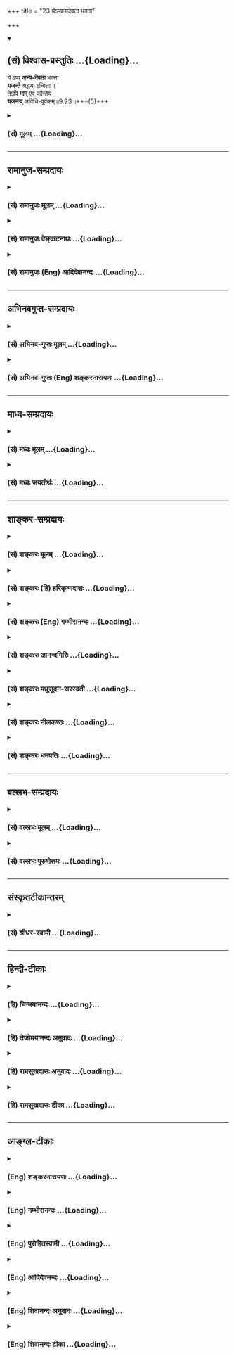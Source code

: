 +++
title = "23 येऽप्यन्यदेवता भक्ता"

+++
<div class="js_include" newlevelforh1="2" title="(सं) विश्वास-प्रस्तुतिः" unfilled url="/mahAbhAratam/vyAsaH/shlokashaH/06-bhIShma-parva/03-bhagavad-gItA-parva/saMskRtam/vishvAsa-prastutiH/09_rAja-vidyA-rAja-guhy/23_ye-pyanyadevatA_b.md">
<details open><summary><h2>(सं) विश्वास-प्रस्तुतिः ...{Loading}...</h2></summary>

ये ऽप्य् **अन्य-देवता** भक्ता  
**यजन्ते** श्रद्धया ऽन्विताः।  
तेऽपि **माम्** एव कौन्तेय  
**यजन्त्य्** अविधि-पूर्वकम्॥9.23॥+++(5)+++
</details>
</div>
<div class="js_include collapsed" newlevelforh1="3" title="(सं) मूलम्" unfilled url="/mahAbhAratam/vyAsaH/shlokashaH/06-bhIShma-parva/03-bhagavad-gItA-parva/saMskRtam/mUlam/09_rAja-vidyA-rAja-guhy/23_ye-pyanyadevatA_b.md">
<details><summary><h3>(सं) मूलम् ...{Loading}...</h3></summary>

येऽप्यन्यदेवता भक्ता यजन्ते श्रद्धयाऽन्विताः।  
तेऽपि मामेव कौन्तेय यजन्त्यविधिपूर्वकम्।।9.23।।
</details>
</div>


_________________
## रामानुज-सम्प्रदायः
<div class="js_include collapsed" newlevelforh1="3" title="(सं) रामानुजः मूलम्" unfilled url="/mahAbhAratam/vyAsaH/shlokashaH/06-bhIShma-parva/03-bhagavad-gItA-parva/saMskRtam/rAmAnujaH/mUlam/09_rAja-vidyA-rAja-guhy/23_ye-pyanyadevatA_b.md">
<details><summary><h3>(सं) रामानुजः मूलम् ...{Loading}...</h3></summary>

।।9.23।।**ये अपि अन्यदेवताभक्ताः** ये तु इन्द्रादिदेवताभक्ताः
केवलत्रयीनिष्ठाः **श्रद्धया अन्विताः** इन्द्रादीन् **यजन्ते; तेऽपि**
पूर्वोक्तेन न्यायेन सर्वस्य मच्छरीरतया मदात्मत्वेन इन्द्रादिशब्दानां च
मद्वाचित्वाद् वस्तुतो **माम् एव यजन्ते** अपि तु **अविधिपूर्वकं** यजन्ते।
इन्द्रादीनां देवतानां कर्मसु आराध्यतया अन्वयं यथा
वेदान्तवाक्यानिचतुर्होतारो यत्र संपदं गच्छन्ति देवैः (तै॰ आ॰ 4)
इत्यादीनि विदधति; न तत्पूर्वकं यजन्ते। वेदान्तवाक्यजातं हि
परमपुरुषशरीरतया अवस्थितानाम् इन्द्रादीनाम् आराध्यत्वं विदधद् आत्मभूतस्य
परमपुरुषस्य एव साक्षाद् आराध्यत्वं विदधाति। चतुर्होतारः
अग्निहोत्रदर्शपौर्णमासादीनि कर्माणि कुर्वाणा यत्र परमात्मनि आत्मतया
अवस्थिते सति एव तच्छरीरभूतैः इन्द्रादिदेवैः संपदं गच्छन्ति;
इन्द्रादिदेवानाम् आराधनानि एतानि कर्माणि मद्विषयाणि इति मां संपदं
गच्छन्ति इत्यर्थः। अतः त्रैविद्या इन्द्रादिशरीरस्य परमपुरुषस्य आराधनानि
एतानि कर्माणि; आराध्यः च स एव; इति न जानन्ति; ते च परिमितफलभागिनः
च्यवनस्वभावाः च भवन्ति; तद् आह --

</details>
</div>
<div class="js_include collapsed" newlevelforh1="3" title="(सं) रामानुजः वेङ्कटनाथः" unfilled url="/mahAbhAratam/vyAsaH/shlokashaH/06-bhIShma-parva/03-bhagavad-gItA-parva/saMskRtam/rAmAnujaH/venkaTanAthaH/09_rAja-vidyA-rAja-guhy/23_ye-pyanyadevatA_b.md">
<details><summary><h3>(सं) रामानुजः वेङ्कटनाथः ...{Loading}...</h3></summary>

  
  
।।9.23।। सर्वासामपि देवतानां भगवच्छरीरत्वात्त्रैविद्या माम् \[20\]
इत्युक्तप्रकारेण वस्तुतः स्वसमाराधनमिति जानन् भवान् किं न केवलकर्मिणामपि
मोक्षरूपयोगक्षेमं प्रयच्छतीत्यत्रोत्तरमुच्यतेये तु इत्यादिश्लोकद्वयेन।
तुशब्दः शङ्कानिवृत्त्यर्थः। अन्यदेवताभक्ताः
इत्येतत्समभिव्याहारफलितम्इन्द्रादीनिति। पूर्वोक्तेन न्यायेनेति -- मयि
सर्वमिदं प्रोतं \[7।7\] इत्यादावस्मिन्नप्यध्यायेमया ततमिदं सर्वम्
\[9।4\] इत्यादौ चेति भावः। मामेव यजन्ति इत्यन्तं शङ्कितानुवादरूपम् शेषं
तु विधेयरूपमित्यभिप्रायेणाहअपित्विति। विधिः स्वज्ञानद्वारा यस्य पूर्वं
कारणं; तद्विधिपूर्वम् तदन्यदविधिपूर्वकम्। कथमविधिपूर्वकत्वं
विहितानामित्यत्राहइन्द्रादीनामिति। तत्पूर्वकमिति --
तथाविधविध्यनुसन्धानपूर्वकमित्यर्थः। यथा विदधतीत्युक्तं
विवृणोतिवेदान्तेति। इन्द्रादीनामाराध्यत्वमात्रं कर्मभोगे प्रतिपादितम्
तेषामेव यथावस्थितं स्वरूपं वेदान्तेष्विति न विरोधः। साक्षादिति
निरुपाधिकमित्यर्थः; प्रधानतयेति वा।
हविरुद्देश्यपरमपुरुषविशेषणतयेन्द्रादीनामुद्देश्यानुप्रवेशः यथा
प्रतर्दनविद्यादिषूपास्यानुप्रवेश इति भावः। चतुर्होतारः इति उपात्तवाक्यस्य
कथं प्रस्तुतार्थता तत्राहचतुर्होतार इति।
उपलक्षणतामभिप्रेत्योक्तंअग्निहोत्रदर्शपूर्णमासादीनीति। अन्तः प्रविष्टः
शास्ता जनानां सर्वात्मा \[यजुः3।10।2\] इत्यादिप्रसिद्धः यत्रशब्दार्थ
उच्यतेपरमात्मनीत्यादिना। यस्यादित्यः शरीरम् \[बृ.उ.3।7।9\]
इत्यादिवाक्यानुसन्धानेनतच्छरीरभूतैरित्यादिकमुक्तम्। कर्मणां देवैः साध्या
सम्पत् तदाराधनत्वरूपोऽतिशय एव स चान्ततः फलसाधनत्वप्रकारे पर्यवसित
इत्यभिप्रायेणाहइन्द्रादिदेवतानामित्यादि।  
  

</details>
</div>
<div class="js_include collapsed" newlevelforh1="3" title="(सं) रामानुजः (Eng) आदिदेवानन्दः" unfilled url="/mahAbhAratam/vyAsaH/shlokashaH/06-bhIShma-parva/03-bhagavad-gItA-parva/saMskRtam/rAmAnujaH/english/AdidevAnandaH/09_rAja-vidyA-rAja-guhy/23_ye-pyanyadevatA_b.md">
<details><summary><h3>(सं) रामानुजः (Eng) आदिदेवानन्दः ...{Loading}...</h3></summary>

9.23 Those, however, who are devoted to Indra and other divinities, who rely on the three Vedas alone, and who, possessed of faith, worship Indra and other divinities - they too worship Me actually in the light of the truth that all existing things constitute My body and have Me for their selves. In the light of this principle, terms like Indra denote Me only. The worshippers of Indra and other deities therefore worship Me only, in ways not sanctioned by the Sastras. They do not worship Indra and other divinities with a proper understanding of the place of these deities in the light of the Vedanta texts. An example is 'Wherein (i.e.,
in the Supreme Self) the sacrifices known as the Caturhotri attain their fulfilment through the divinities' (Tai. Ar., 4) etc. These texts say in what way these forms of worship apply to these divinties. For all Vedanta texts lay down that the Supreme Person alone is to be worshipped directly when they enjoin the worship of Indra and other divinities, as they form the body of the Supreme Person. The meaning is that in the Caturhotri sacrifice like Agnihotra, the full moon and the new moon sacrifices etc., it is the Supreme Self only that is worshipped, as He abides as the self in Indra etc., who are the ostensible objects worshipped in these sacrifices by which these worshippers obtain their fulfilment through them. Therefore, the votaries of the three Vedas do not understand that these rituals form the worship of the Supreme Person and that He alone is to be worshipped. As they do not do so, they become experiencers of limited results, and they are again liable to fall into Samsara. Sri Krsna gives expressions to this:

</details>
</div>


_________________
## अभिनवगुप्त-सम्प्रदायः
<div class="js_include collapsed" newlevelforh1="3" title="(सं) अभिनव-गुप्तः मूलम्" unfilled url="/mahAbhAratam/vyAsaH/shlokashaH/06-bhIShma-parva/03-bhagavad-gItA-parva/saMskRtam/abhinava-guptaH/mUlam/09_rAja-vidyA-rAja-guhy/23_ye-pyanyadevatA_b.md">
<details><summary><h3>(सं) अभिनव-गुप्तः मूलम् ...{Loading}...</h3></summary>

।।9.23 -- 9.25।। येऽपीत्यादि प्रयतात्मनः इत्यन्तम्। येऽपि
नामधेयान्तरैरुपासते तेऽपि मामेवोपासते। न हि ब्रह्मव्यतिरेकि
किञ्चिदुपास्यमस्ति। किन्तु अविधिना इति विशेषः। अविधिः अन्यो विधिः।
नानाप्रकारैर्विधभिरहमेव परब्रह्मसत्तास्वभावो याज्य इति। न तु यथा
अन्यैर्दर्शनान्तरदूषणसमुपार्जितमहापातकम +++(S; omit पातक -- )+++ --
लीमसैर्व्याख्यातम् अविधिना; दुष्टविधिना इति। एवं हि सति मामेव यजन्ते;
सर्वयज्ञानाञ्चाहमेव भोक्ता इति दृश्यमानमेतदसमञ्जसीभवेत् इत्यलं
कल्मषकलिलैस्साकं संलापेन। अस्मद्गुरवस्तु निरूपयन्ति -- अन्या
स्वात्मव्यतिरिक्ता भेदवादनयेन ब्रह्मस्वभावहीनैव काचिद्देवता इति गृहीत्वा
तामेव \[ये\] यजन्ते तेऽपि वस्तुतो मामेव स्वात्मरूपं यजन्ते; किं तु
अविधिना दुष्टेन विधिना भेदग्रहणरूपेण,+++(S; भेदग्रहरूपेण)+++ इति। अत एवाह -- न
तु मां स्वात्मानं तत्त्वेन देवतारूपतया भोक्तृत्वेन जानन्ति; अतश्चलन्ति
ते,+++(S; ; N च्यवन्ते)+++ मद्रूपात्। किम् देवव्रतत्वेन देवान् यान्ति इत्यादि।
एतदेव चलनमिति,+++(S;;N च्यवन)+++ यावत्। ये तु मत्स्वरूपमभेदेन +++(;N --
स्वरूपभेदे (दं)+++ न विदुः; ते देवभूतपितृयागादिनाऽपि मामेव यजन्ते +++(N
यजन्ति)+++। ते च मद्याजिनो मामेव गच्छन्ति +++(N यजन्ति)+++ इत्युपसंहरिष्यति। ननु
द्रव्यत्यागार्थमुद्दिष्टा देवता इत्युच्यते। तत्
कथमनुद्दिश्यस्वात्मतत्त्वस्य याज्यत्वम् आदित्यः प्रायणीयश्चरुः इति
विधिशेषभूतदेवता उद्देशात्मकविध्यन्तरभावितो +++(;N प्रभावितो)+++ ह्यसौ उद्देशः
(श्यः)। न च स्वात्मविषयो +++(S;;N omit विषयो)+++ विधिरस्ति इत्यभिप्रायेणाह --
अविधिपूर्वकं मामिति। स्वात्मव्यतिरिक्तायां देवतायामस्ति अपेक्ष्यो विधिः;
अप्राप्तप्रापणरूपत्वात्। स्वात्मा तु परमेश्वरो न विधिपूर्वकः;
विधिपरिप्रापितत्त्वाभावात् +++(S;;N -- परिप्राप्यत्वाभावात्)+++। न हि
तदनुद्देशेन किञ्चित्प्रवर्तते। तेन विधिपरिप्रापितेन्द्रादिदेवतोद्देशेषु
सर्वेषु स +++(S omits सः)+++ स्वात्मा विश्वावभासनस्वभावः
तदुद्देश्यदेवतावभासभित्ति +++(;N substitutes -- भित्ति with मिति -- )+++
स्थानीयतयैव अहमहमिकया सततावभासमानः स्रक्सूत्रकल्पः सततोद्दिष्टः इति
युक्तिसिद्धमेतत्; मामेव यजन्ति अविधिपूर्वकत्वात् \[इति\]।
मुख्यभूतमत्प्राप्तिफलस्य तान्प्रति कर्त्रभिप्रायत्वं नास्ति; अपि तु
परिमितदक्षिणास्थानीयेन्द्रादिपद ( -- येन्द्रपदातिमात्र N येन्द्रपदादि K
[n] -- इन्द्रादिपदमात्र -- ) -- मात्रप्राप्तेरेव +++(; K [n] प्राप्तय एव N
प्राप्त एव)+++ याजकवच्चरितार्थत्वमेषाम् इति प्रथयितुं परस्मैपदम्। यदुक्तं
मयैव -- वेदान् वेद न वेद शाम्भवपदं दूयेत निर्वेदवान्  
  
स्वर्गार्थी यजमानतां प्रतिजहज्जातो यजन् याजकः।  
  
सर्वाः कर्मरसप्रवाहविसराः +++(K प्रसराः)+++ संवित्स्रवन्त्योऽखिलाः  
  
स्त्वामा (स्वात्मा) नन्दमहाम्बुधिं विदधते नाप्राप्य पूर्णां,
स्थितिम्।। इति  
  
एवं य उक्तक्रमेण वेत्ति तस्येन्द्रादिदेवतायागोऽपि परमेश्वरयाग इति।

</details>
</div>
<div class="js_include collapsed" newlevelforh1="3" title="(सं) अभिनव-गुप्तः (Eng) शङ्करनारायणः" unfilled url="/mahAbhAratam/vyAsaH/shlokashaH/06-bhIShma-parva/03-bhagavad-gItA-parva/saMskRtam/abhinava-guptaH/english/shankaranArAyaNaH/09_rAja-vidyA-rAja-guhy/23_ye-pyanyadevatA_b.md">
<details><summary><h3>(सं) अभिनव-गुप्तः (Eng) शङ्करनारायणः ...{Loading}...</h3></summary>

9.23 See Comment under 9.26

</details>
</div>


_________________
## माध्व-सम्प्रदायः
<div class="js_include collapsed" newlevelforh1="3" title="(सं) मध्वः मूलम्" unfilled url="/mahAbhAratam/vyAsaH/shlokashaH/06-bhIShma-parva/03-bhagavad-gItA-parva/saMskRtam/madhvaH/mUlam/09_rAja-vidyA-rAja-guhy/23_ye-pyanyadevatA_b.md">
<details><summary><h3>(सं) मध्वः मूलम् ...{Loading}...</h3></summary>

।।9.23।। तर्हिअहं क्रतुः \[9।16\] इत्यादि असत्यमित्यत आह -- येऽपीति।

</details>
</div>
<div class="js_include collapsed" newlevelforh1="3" title="(सं) मध्वः जयतीर्थः" unfilled url="/mahAbhAratam/vyAsaH/shlokashaH/06-bhIShma-parva/03-bhagavad-gItA-parva/saMskRtam/madhvaH/jayatIrthaH/09_rAja-vidyA-rAja-guhy/23_ye-pyanyadevatA_b.md">
<details><summary><h3>(सं) मध्वः जयतीर्थः ...{Loading}...</h3></summary>

।।9.23।। उक्तप्रश्नस्योत्तरं जातं; तत्किमुत्तरेणेत्यतः
प्रश्नाभिसन्ध्युद्धाटनस्येदमुत्तरमित्याह -- **तर्ही**ति।
भगवद्भोगनिमित्तं हि फलं; स चेत्सर्वत्र समस्तदा सर्वेषां फलसाम्येन
भाव्यम्। तदभावश्चेत्तर्हिअहं क्रतुः \[9।16\] इत्युक्तं सर्वत्र भगवतो
भोक्तृत्वमप्यसत्यमित्यर्थः।

</details>
</div>


_________________
## शाङ्कर-सम्प्रदायः
<div class="js_include collapsed" newlevelforh1="3" title="(सं) शङ्करः मूलम्" unfilled url="/mahAbhAratam/vyAsaH/shlokashaH/06-bhIShma-parva/03-bhagavad-gItA-parva/saMskRtam/shankaraH/mUlam/09_rAja-vidyA-rAja-guhy/23_ye-pyanyadevatA_b.md">
<details><summary><h3>(सं) शङ्करः मूलम् ...{Loading}...</h3></summary>

।।9.23।। --,**येऽपि अन्यदेवताभक्ताः** अन्यासु देवतासु भक्ताः
अन्यदेवताभक्ताः सन्तः **यजन्ते** पूजयन्ति **श्रद्धया** आस्तिक्यबुद्ध्या
**अन्विताः** अनुगताः; **तेऽपि मामेव कौन्तेय यजन्ति अविधिपूर्वकम्**
अविधिः अज्ञानं तत्पूर्वकं यजन्ते इत्यर्थः।। कस्मात् ते अविधिपूर्वकं
यजन्ते इत्युच्यते यस्मात् --,

</details>
</div>
<div class="js_include collapsed" newlevelforh1="3" title="(सं) शङ्करः (हि) हरिकृष्णदासः" unfilled url="/mahAbhAratam/vyAsaH/shlokashaH/06-bhIShma-parva/03-bhagavad-gItA-parva/saMskRtam/shankaraH/hindI/harikRShNadAsaH/09_rAja-vidyA-rAja-guhy/23_ye-pyanyadevatA_b.md">
<details><summary><h3>(सं) शङ्करः (हि) हरिकृष्णदासः ...{Loading}...</h3></summary>

।।9.23।। यदि कहो कि अन्य देव भी आप ही हैं; अतः उनके भक्त भी आपहीका पूजन
करते हैं तो यह बात ठीक है --, जो कोई अन्य देवोंके भक्त -- अन्य
देवताओंमें भक्ति रखनेवाले; श्रद्धासे -- आस्तिकबुद्धिसे युक्त हुए (उनका )
पूजन करते हैं; हे कुन्तीपुत्र वे भी मेरा ही पूजन कहते हैं ( परंतु )
अविधिपूर्वक ( करते हैं )। अविधि अज्ञानको करते हैं; सो वे अज्ञानपूर्वक
मेरा पूजन करते हैं।

</details>
</div>
<div class="js_include collapsed" newlevelforh1="3" title="(सं) शङ्करः (Eng) गम्भीरानन्दः" unfilled url="/mahAbhAratam/vyAsaH/shlokashaH/06-bhIShma-parva/03-bhagavad-gItA-parva/saMskRtam/shankaraH/english/gambhIrAnandaH/09_rAja-vidyA-rAja-guhy/23_ye-pyanyadevatA_b.md">
<details><summary><h3>(सं) शङ्करः (Eng) गम्भीरानन्दः ...{Loading}...</h3></summary>

9.23 Api, even; ye, those who; anya-devata-bhaktah, being devoted to
tother deities; and anvitah sraddhaya, endowed with faith; yajante,
worship (them), te api, they also; O son of Kunti, yajanti, worship;
mam, Me; eva, alone; (though) avidhi-purvakam, following the wrong
method. Avidhi implies ignorance. So the idea is that they worship (Me)
ignorantly. 'How it is that they worship (Me) ignorantly;' \[i.e. the
worshippers of other deities worship them knowingly, and hence, how can
the estion of their ignorance arise;\] This is being answered: Because-

</details>
</div>
<div class="js_include collapsed" newlevelforh1="3" title="(सं) शङ्करः आनन्दगिरिः" unfilled url="/mahAbhAratam/vyAsaH/shlokashaH/06-bhIShma-parva/03-bhagavad-gItA-parva/saMskRtam/shankaraH/AnandagiriH/09_rAja-vidyA-rAja-guhy/23_ye-pyanyadevatA_b.md">
<details><summary><h3>(सं) शङ्करः आनन्दगिरिः ...{Loading}...</h3></summary>

।।9.23।। तत्तद्देवतात्मना परस्यैवात्मनः
स्थित्यभ्युपगमाद्देवतान्तरपराणामपि
भगवच्छरणत्वाविशेषात्तदेकनिष्ठत्वमकिंचित्करमिति मन्वानः शङ्कते --
**नन्विति।** उक्तमङ्गीकृत्य परिहरति -- **सत्यमित्यादिना।**
देवतान्तरयाजिनां भगवद्याजिभ्यो विशेषमाह -- **अविधीति।** तद्व्याकरोति --
**अविधिरिति।**

</details>
</div>
<div class="js_include collapsed" newlevelforh1="3" title="(सं) शङ्करः मधुसूदन-सरस्वती" unfilled url="/mahAbhAratam/vyAsaH/shlokashaH/06-bhIShma-parva/03-bhagavad-gItA-parva/saMskRtam/shankaraH/madhusUdana-sarasvatI/09_rAja-vidyA-rAja-guhy/23_ye-pyanyadevatA_b.md">
<details><summary><h3>(सं) शङ्करः मधुसूदन-सरस्वती ...{Loading}...</h3></summary>

।।9.23।। नन्वन्या अपि देवतास्त्वमेव तद्व्यतिरिक्तस्य वस्त्वन्तरस्याभावात्
तथाच देवतान्तरभक्ता अपि त्वामेव भजन्त इति न कोपि विशेषः स्यात्। तेन
गतागतं कामकामा वसुरुद्रादित्यादिभक्ता लभन्ते। अनन्याश्चिन्तयन्तो मां तु
कृतकृत्या इति कथमुक्तं तत्राह -- येऽप्यन्येति। यथा मद्भक्ता मामेव यजन्ति
तथा येऽन्यदेवतानां वस्वादीनां भक्ता यजन्ते ज्योतिष्टोमादिभिः श्रद्धया
आस्तिक्यबुद्ध्या अन्विताः तेऽपि मद्भक्ता एव हे कौन्तेय; तत्तद्देवतारूपेण
स्थितं मामेव यजन्ति पूजयन्ति। अविधिपूर्वकं अविधिरज्ञानं तत्पूर्वकं
सर्वात्मत्वेन मामज्ञात्वा मद्भिन्नत्वेन वस्वादीन्कल्पयित्वा
यजन्तीत्यर्थः।

</details>
</div>
<div class="js_include collapsed" newlevelforh1="3" title="(सं) शङ्करः नीलकण्ठः" unfilled url="/mahAbhAratam/vyAsaH/shlokashaH/06-bhIShma-parva/03-bhagavad-gItA-parva/saMskRtam/shankaraH/nIlakaNThaH/09_rAja-vidyA-rAja-guhy/23_ye-pyanyadevatA_b.md">
<details><summary><h3>(सं) शङ्करः नीलकण्ठः ...{Loading}...</h3></summary>

।।9.23।। अविधिपूर्वकं विधिरभेदबुद्धिस्तद्राहित्यादविधिपूर्वकत्वं
तदीयभजनस्य।

</details>
</div>
<div class="js_include collapsed" newlevelforh1="3" title="(सं) शङ्करः धनपतिः" unfilled url="/mahAbhAratam/vyAsaH/shlokashaH/06-bhIShma-parva/03-bhagavad-gItA-parva/saMskRtam/shankaraH/dhanapatiH/09_rAja-vidyA-rAja-guhy/23_ye-pyanyadevatA_b.md">
<details><summary><h3>(सं) शङ्करः धनपतिः ...{Loading}...</h3></summary>

।।9.23।। नन्वन्या वासुदेवाभिन्ना इति ज्ञानाभावात्तेषां मद्भक्तेभ्यो विशेष
इत्याह -- येऽपीति। येप्यन्यासु इन्द्रादिदेवतासु भक्ताः सन्तः श्रद्धया
आस्तिक्यबुद्य्धा अन्विता युक्ता अन्यदेवतां यजन्ते पूजयन्ति तेऽपि
वस्तुगत्या मामेव यजन्ति। यथा कुन्तीसुतोऽपि त्वं
वस्तुवृत्त्यास्मत्पितामहौहित्र एवेति संबोधनाशयः। तथापि मद्भजने
वासुदेवव्यतिरिक्तं वस्तु नास्तीत ज्ञानं विधिस्तदभावोऽविधिस्तत्पर्वकं
यजन्त इत्यर्थः।

</details>
</div>


_________________
## वल्लभ-सम्प्रदायः
<div class="js_include collapsed" newlevelforh1="3" title="(सं) वल्लभः मूलम्" unfilled url="/mahAbhAratam/vyAsaH/shlokashaH/06-bhIShma-parva/03-bhagavad-gItA-parva/saMskRtam/vallabhaH/mUlam/09_rAja-vidyA-rAja-guhy/23_ye-pyanyadevatA_b.md">
<details><summary><h3>(सं) वल्लभः मूलम् ...{Loading}...</h3></summary>

।।9.23।। ननु ब्रह्मवादे तव सर्वात्मत्वाद्देवान्तरभजनेऽपि त्वद्भजनमेव
भवति; तर्हि किमिति ते गतागतं लभन्ते इति चेत्तत्राह -- येऽपीति।
अन्यदेवताभक्ताःरविर्विनायकश्चण्डी ईशो विष्णुस्तु पञ्चमः। अनुक्रमेण
पूज्यन्ते व्युत्क्रमे तु महद्भयम् इति श्रीमत्या प्रोक्तपञ्चायतनपूजापरा
अपि श्रद्धया युक्ताः सन्तः पूजयन्ति तेऽपि रव्यादिषु मामेव ब्रह्म
ध्यात्वा यजन्ति। यद्वा त्वर्थेऽपीति केचित्। तेऽपि मामेवेति। उक्तन्यायेन
सर्वस्य मदङ्गभूतया मदात्मकत्वेनेन्द्रादिशब्दानां मद्वाच्यत्वाद्वस्तुतो
मामेव यजन्ते। अपित्वविधिपूर्वकं तेषामात्मभूतमधिष्ठानताज्ञानपूर्वकं यजनं
वेदे विहितम् इतरथा त्वविहितमित्यविधिपूर्वकं ते यजन्ते ततो गतागतं लभन्त
इति भावः। अथवामूलं विष्णुर्हि देवानां \[भाग.10।4।39\] इति वाक्यात्
मूलभूतं परित्यज्य शाखापत्रादौ
सेचनवद्यजनमविहितमित्यनन्यत्वदर्ढ्यायैवमुच्यते। वेदवाक्यं हि चतुर्होतारो
यत्र सम्पदं गच्छन्ति देवैः इतिरूपे मदात्मकविषयाणि देवाराधनानि
स्पष्टमुक्तानीति युक्तमुक्तम् -- अविधिपूर्वकं ते यजन्ते इति।

</details>
</div>
<div class="js_include collapsed" newlevelforh1="3" title="(सं) वल्लभः पुरुषोत्तमः" unfilled url="/mahAbhAratam/vyAsaH/shlokashaH/06-bhIShma-parva/03-bhagavad-gItA-parva/saMskRtam/vallabhaH/puruShottamaH/09_rAja-vidyA-rAja-guhy/23_ye-pyanyadevatA_b.md">
<details><summary><h3>(सं) वल्लभः पुरुषोत्तमः ...{Loading}...</h3></summary>

  
  
।।9.23।। नन्वन्यदेवभजनकर्त्तारोऽपि त्वदंशत्वात् त्वद्भजनमेव कुर्वन्तीति
कथं न तेषु त्वत्कृपा तद्भजनं च कथं भोग एव क्षीयते इत्यत आह -- येऽपीति।
येऽपि श्रद्धयाऽन्विताः श्रद्धायुक्तास्तदासक्तत्वधर्मयुक्ता अन्यदेवता
यज्ञादिसाधनैस्तदधिष्ठातृरूपेण मदंशाज्ञानेन भजन्ति तेषु मदंशत्वात् मामेव
भजन्ति; परन्तु मत्स्वरूपाज्ञानादविधिपूर्वकं भजन्ति; अतस्तेषां
तद्भजनानुरूपं क्षयिष्ण्वेव फलं भवति अहं च न कृपां करोमीत्यर्थः। अत एव
स्मृतिष्वविधिकरणनिषेधःविधिहीनं भावदुष्टं कृतमश्रद्धया च यत्।
तद्धरन्त्यसुरास्तस्य सुमूढस्याऽकृतात्मनः इति।  
  

</details>
</div>


_________________
## संस्कृतटीकान्तरम्
<div class="js_include collapsed" newlevelforh1="3" title="(सं) श्रीधर-स्वामी" unfilled url="/mahAbhAratam/vyAsaH/shlokashaH/06-bhIShma-parva/03-bhagavad-gItA-parva/saMskRtam/shrIdhara-svAmI/09_rAja-vidyA-rAja-guhy/23_ye-pyanyadevatA_b.md">
<details><summary><h3>(सं) श्रीधर-स्वामी ...{Loading}...</h3></summary>

।।9.23।। ननु च त्वद्व्यतिरेकेण वस्तुतो
देवतान्तरस्याभावादिन्द्रादिसेविनोऽपि त्वद्भक्ता एवेति कथं ते गतागतं
लभेरंस्तत्राह **-- येऽपीति।** श्रद्धयोपेता भक्ताः सन्तो येऽपि जना
यज्ञेनान्यदेवता इन्द्रादिरूपा यजन्ते तेऽपि मामेव यजन्तीति सत्यम्;
किंत्वविधिपूर्वकं मोक्षप्रापकं विधिं विना यजन्त्यतस्ते पुनरावर्तन्ते।

</details>
</div>


_________________
## हिन्दी-टीकाः
<div class="js_include collapsed" newlevelforh1="3" title="(हि) चिन्मयानन्दः" unfilled url="/mahAbhAratam/vyAsaH/shlokashaH/06-bhIShma-parva/03-bhagavad-gItA-parva/hindI/chinmayAnandaH/09_rAja-vidyA-rAja-guhy/23_ye-pyanyadevatA_b.md">
<details><summary><h3>(हि) चिन्मयानन्दः ...{Loading}...</h3></summary>

।।9.23।। विश्व के सभी लोग एक ही पूजास्थल पर पूजा नहीं करते। न केवल
शारीरिक दृष्टि से यह असम्भव है; वरन् मनोवैज्ञानिक दृष्टि से भी यह
तर्कसंगत नहीं है; क्योंकि सब लोगों की अभिरुचियाँ भिन्नभिन्न होती
हैं। भक्तगण जब भिन्नभिन्न देव स्थानों पर पूजा करते हैं; तब ये एक ही चेतन
सत्य की आराधना करते हैं; जो इस परिवर्तनशील सृष्ट जगत् का अधिष्ठान है। जब
वे विभिन्न देवताओं की पूजा करते हैं; तब भी वे उस एक सनातन सत्य का ही
आह्वान करते हैं; जो उनके इष्ट देवता के रूप में व्यक्त हो रहा है। जब हम
यह स्वीकार करते हैं कि अनन्त सत्य एकमेव अद्वितीय है; जो भूत; वर्तमान और
भविष्य काल तीनों में एक समान रहता है; तब यह स्पष्ट हो जाता है कि सभी
ऋषिमुनियों; साधुसन्तों; पैगम्बरों और अवतारों की उपाधियों में व्यक्त होने
वाला आत्मचैतन्य एक ही है। सहिष्णुता हिन्दू धर्म का प्राण है। हम पहले भी
विचार कर चुके हैं कि परमार्थ सत्य को अनन्तस्वरूप में स्वीकार करने वाले
अद्वैती किस प्रकार सहिष्णु होने के अतिरिक्त कुछ और नहीं हो सकते हैं।
असहिष्णुता उस धर्म में पायी जाती है; जिसमें किसी देवदूत विशेष को ही
ईश्वर के रूप में स्वीकारा जाता है। हिन्दुओं में भी प्राय भिन्नभिन्न
पंथों एवं सम्प्रदायों के मतावलम्बी निर्दयता की सीमा तक कट्टर पाये जाते
हैं। असभ्यता के कुछ ऐसे उदाहरण भी मिलते हैं; जिनमें एक भक्त की यह धारणा
होती है कि अन्य लोगों के देवताओं की निन्दा करना; अपने इष्ट देवता की
स्तुति और भक्ति करना है परन्तु इस प्रकार के मत विकृत; घृणित और अशिष्ट
हैं; जिन्हें हिन्दू धर्मशास्त्र में कोई स्वीकृति नहीं है; और न ही ऋषियों
द्वारा प्रवर्तित सांस्कृतिक परम्परा में उन्हें कोई स्थान प्राप्त है। उदार
हृदय; करुणासागर; प्रेमस्वरूप भगवान् श्रीकृष्ण घोषणा करते हैं; ये भक्त भी
वास्तव में मुझे ही पूजते हैं; यद्यपि वह पूजन अविधिपूर्वक है। बाह्य जगत्
में व्यावहारिक जीवन की दृष्टि से इस श्लोक का अभिप्राय यह है कि
परमानन्दस्वरूप आत्मा की प्राप्ति को त्यागकर जो लोग सांसारिक विषयों की
प्राप्ति के लिए ही प्रयत्न करते हैं; वे भी आत्मकृपा का ही आह्वान करते
हैं; परन्तु अविधिपूर्वक। अत्यन्त विषयोपभोगी पुरुष भी जब धन के अर्जन;
रक्षण और व्यय की योजनाएं बनाता है; जिससे कि वह नित्य नवीन विषयों को
प्राप्त कर उनको भोग सके; तब वह भी स्वयं में स्थित अव्यक्त क्षमताओं का ही
आह्वान करता है। आत्मा के बिना कोई भी व्यक्ति न पापकर्म कर सकता है और न
पुण्य कर्म। आत्महत्या जैसे कार्य में भी जीवनी शक्ति की आवश्यकता होती है;
परन्तु शस्त्र उठाने में वह पुरुष आत्मचेतना का दुरुपयोग कर रहा होता है। इस
सन्दर्भ में अविधिपूर्वक का अर्थ अज्ञानपूर्वक है; जिसका अन्तिम परिणाम दुख
और विषाद् होता है; तथा साधक आत्मा के परम आनन्द से वंचित रह जाता है। इन
भक्तों के पूजन को अविधिपूर्वक क्यों कहा गया है इसके उत्तर में कहते हैं
--

</details>
</div>
<div class="js_include collapsed" newlevelforh1="3" title="(हि) तेजोमयानन्दः अनुवादः" unfilled url="/mahAbhAratam/vyAsaH/shlokashaH/06-bhIShma-parva/03-bhagavad-gItA-parva/hindI/tejomayAnandaH/anuvAdaH/09_rAja-vidyA-rAja-guhy/23_ye-pyanyadevatA_b.md">
<details><summary><h3>(हि) तेजोमयानन्दः अनुवादः ...{Loading}...</h3></summary>

।।9.23।। हे कौन्तेय ! श्रद्धा से युक्त जो भक्त अन्य देवताओं को पूजते
हैं, वे भी मुझे ही अविधिपूर्वक पूजते हैं।।

</details>
</div>
<div class="js_include collapsed" newlevelforh1="3" title="(हि) रामसुखदासः अनुवादः" unfilled url="/mahAbhAratam/vyAsaH/shlokashaH/06-bhIShma-parva/03-bhagavad-gItA-parva/hindI/rAmasukhadAsaH/anuvAdaH/09_rAja-vidyA-rAja-guhy/23_ye-pyanyadevatA_b.md">
<details><summary><h3>(हि) रामसुखदासः अनुवादः ...{Loading}...</h3></summary>

।।9.23।। हे कुन्तीनन्दन! जो भी भक्त (मनुष्य) श्रद्धापूर्वक अन्य
देवताओंका पूजन करते हैं, वे भी करते हैं मेरा ही पूजन, पर करते है
अविधिपूर्वक

</details>
</div>
<div class="js_include collapsed" newlevelforh1="3" title="(हि) रामसुखदासः टीका" unfilled url="/mahAbhAratam/vyAsaH/shlokashaH/06-bhIShma-parva/03-bhagavad-gItA-parva/hindI/rAmasukhadAsaH/TIkA/09_rAja-vidyA-rAja-guhy/23_ye-pyanyadevatA_b.md">
<details><summary><h3>(हि) रामसुखदासः टीका ...{Loading}...</h3></summary>

।।9.23।। ***व्याख्या--***'**येऽप्यन्यदेवता भक्ता यजन्ते
श्रद्धयान्विताः'** -- देवताओंके जिन भक्तोंको 'सब कुछ मैं ही हूँ'
('**सदसच्चाहम्'** 9। 19) -- यह समझमें नहीं आया है और जिनकी श्रद्धा अन्य
देवताओंपर है, वे उन देवताओंका ही श्रद्धापूर्वक पूजन करते हैं। वे
देवताओंको मेरेसे अलग और बड़ा मानकर अपनी-अपनी,श्रद्धाभक्तिके अनुसार
अपनेअपने इष्ट देवताके नियमोंको धारण करते हैं। इन देवताओंकी कृपासे ही
हमें सब कुछ मिल जायगा-- ऐसा समझकर नित्य-निरन्तर देवताओंकी ही
सेवा-पूजामें लगे रहते हैं।  
  
**'तेऽपि मामेव कौन्तेय यजन्त्यविधिपूर्वकम्' --** देवताओंका पूजन करनेवाले
भी वास्तवमें मेरा ही पूजन करते हैं, क्योंकि तत्त्वसे मेरे सिवाय कुछ है
ही नहीं। मेरेसे अलग उन देवताओंकी सत्ता ही नहीं है। वे मेरे ही स्वरूप
हैं। अतः उनके द्वारा किया गया देवताओंका पूजन भी वास्तवमें मेरा ही पूजन
है, पर है अविधिपूर्वक। अविधि-पूर्वक कहनेका मतलब यह नहीं है कि
पूजन-सामग्री कैसी होनी चाहिये; उनके मन्त्र कैसे होने चाहिये; उनका पूजन
कैसे होना चाहिये; आदि-आदि विधियोंका उनको ज्ञान नहीं है। इसका मतलब है --
मेरेको उन देवताओंसे अलग मानना। जैसे कामनाके कारण ज्ञान हरा जानेसे वे
देवताओंके शरण होते हैं (गीता 7। 20), ऐसे ही यहाँ मेरेसे देवताओंकी अलग
(स्वतन्त्र) सत्ता मानकर जो देवताओंका पूजन करना है, यही अविधिपूर्वक पूजन
करना है।  
  
इस श्लोकका निष्कर्ष यह निकला कि (1) अपनेमें किसी प्रकारकी किञ्चिन्मात्र
भी कामना न हो और उपास्यमें भगवद्बुद्धि हो, तो अपनी-अपनी रुचिके अनुसार
किसी भी प्राणीको, मनुष्यको और किसी भी देवताको अपना उपास्य मानकर उसकी
पूजा की जाय, तो वह सब भगवान्का ही पूजन हो जायगा और उसका फल भगवानकी ही
प्राप्ति होगा; और (2) अपनेमें किञ्चिन्मात्र भी कामना हो और उपास्यरूपमें
साक्षात् भगवान् हों तो वह अर्थार्थी, आर्त आदि भक्तोंकी श्रेणीमें आ
जायगा, जिनको भगवान्ने उदार कहा है (7। 18)।  
  
वास्तवमें सब कुछ भगवान् ही हैं। अतः जिस किसीकी उपासना की जाय, सेवा की
जाय, हित किया जाय, वह प्रकारान्तरसे भगवान्की ही उपासना है। जैसे आकाशसे
बरसा हुआ पानी नदी, नाला, झरना आदि बनकर अन्तमें समुद्रको ही प्राप्त होता
है (क्योंकि वह जल समुद्रका ही है), ऐसे ही मनुष्य जिस किसीका भी पूजन करे,
वह तत्त्वसे भगवान्का ही पूजन होता है **(टिप्पणी प₀ 509)**। परन्तु पूजकको
लाभ तो अपनी-अपनी भावनाके अनुसार ही होता है।  
  
***सम्बन्ध --***देवताओंका पूजन करनेवालोंका अविधिपूर्वक पूजन करना क्या
है; इसपर कहते हैं --

</details>
</div>


_________________
## आङ्ग्ल-टीकाः
<div class="js_include collapsed" newlevelforh1="3" title="(Eng) शङ्करनारायणः" unfilled url="/mahAbhAratam/vyAsaH/shlokashaH/06-bhIShma-parva/03-bhagavad-gItA-parva/english/shankaranArAyaNaH/09_rAja-vidyA-rAja-guhy/23_ye-pyanyadevatA_b.md">
<details><summary><h3>(Eng) शङ्करनारायणः ...{Loading}...</h3></summary>

9.23. O son of Kunti ! Even those who are the devotees of other gods and worship \[them\] with faith, worship Me alone, \[but\] following non-injunction;

</details>
</div>
<div class="js_include collapsed" newlevelforh1="3" title="(Eng) गम्भीरानन्दः" unfilled url="/mahAbhAratam/vyAsaH/shlokashaH/06-bhIShma-parva/03-bhagavad-gItA-parva/english/gambhIrAnandaH/09_rAja-vidyA-rAja-guhy/23_ye-pyanyadevatA_b.md">
<details><summary><h3>(Eng) गम्भीरानन्दः ...{Loading}...</h3></summary>

9.23 Even those who, being devoted to other deities and endowed with faith, worship (them), they also, O son of Kunti, worship Me alone
(though) following the wrong method.

</details>
</div>
<div class="js_include collapsed" newlevelforh1="3" title="(Eng) पुरोहितस्वामी" unfilled url="/mahAbhAratam/vyAsaH/shlokashaH/06-bhIShma-parva/03-bhagavad-gItA-parva/english/purohitasvAmI/09_rAja-vidyA-rAja-guhy/23_ye-pyanyadevatA_b.md">
<details><summary><h3>(Eng) पुरोहितस्वामी ...{Loading}...</h3></summary>

9.23 Even those who worship the lesser Powers, if they do so with faith,
they thereby worship Me, though not in the right way.

</details>
</div>
<div class="js_include collapsed" newlevelforh1="3" title="(Eng) आदिदेवनन्दः" unfilled url="/mahAbhAratam/vyAsaH/shlokashaH/06-bhIShma-parva/03-bhagavad-gItA-parva/english/AdidevanandaH/09_rAja-vidyA-rAja-guhy/23_ye-pyanyadevatA_b.md">
<details><summary><h3>(Eng) आदिदेवनन्दः ...{Loading}...</h3></summary>

9.23 Even those who are devoted to other divinities with faith in their hearts, worship Me alone, O Arjuna, though not as sanctioned by the Sastras.

</details>
</div>
<div class="js_include collapsed" newlevelforh1="3" title="(Eng) शिवानन्दः अनुवादः" unfilled url="/mahAbhAratam/vyAsaH/shlokashaH/06-bhIShma-parva/03-bhagavad-gItA-parva/english/shivAnandaH/anuvAdaH/09_rAja-vidyA-rAja-guhy/23_ye-pyanyadevatA_b.md">
<details><summary><h3>(Eng) शिवानन्दः अनुवादः ...{Loading}...</h3></summary>

9.23 Even those devotees who, endowed with faith, worship other gods,
worship Me alone, O Arjuna, b the wrong method.

</details>
</div>
<div class="js_include collapsed" newlevelforh1="3" title="(Eng) शिवानन्दः टीका" unfilled url="/mahAbhAratam/vyAsaH/shlokashaH/06-bhIShma-parva/03-bhagavad-gItA-parva/english/shivAnandaH/TIkA/09_rAja-vidyA-rAja-guhy/23_ye-pyanyadevatA_b.md">
<details><summary><h3>(Eng) शिवानन्दः टीका ...{Loading}...</h3></summary>

9.23 ये who; अपि even; अन्यदेवताः other gods; भक्ताः devotees; यजन्ते
worship; श्रद्धया with faith; अन्विताः endowed; ते they; अपि also; माम्
Me; एव alone; कौन्तेय O Kaunteya; यजन्ति worship; अविधिपूर्वकम् by the wrong method.Commentary They worship Me in ignorance. Their mode of worship is contrary to the ancient,rule. Hence they return to this world.People worship Agni; Indra; Surya; Varuna; the Vasus; etc. Even they attain Me; because I am everywhere. But their devotion is not pure.
It is vicarious. Water should be given to the root and not to the branches. If the root is satisfied; the whole tree must be and is satisfied. Even so; if I (the root of this world and all the gods) am satisfied; all the gods must be and are satisfied. Though the messages from the five organs of knowledge reach the one consciousness; will it be right and useful to place a sweetmeat in the ear and a flower in the eyes The function of eating must be done by the mouth alone and the function of smelling by the nose alone. Therefore I should be worshipped in My own nature. They should know Me as the Self in all beings. They should recognise Me in other worship. I am the root. I am the source of all the gods and of this whole world. (Cf.IV.11VII.20)

</details>
</div>
